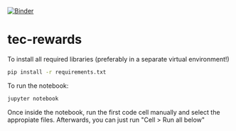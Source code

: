 [![Binder](https://mybinder.org/badge_logo.svg)](https://mybinder.org/v2/gh/CommonsBuild/tec-rewards/main?labpath=rad-dashboard.ipynb)


# tec-rewards

To install all required libraries (preferably in a separate virtual environment!)
```bash
pip install -r requirements.txt
```

To run the notebook:
```bash
jupyter notebook
```

Once inside the notebook, run the first code cell manually and select the appropiate files. Afterwards, you can just run "Cell > Run all below"
